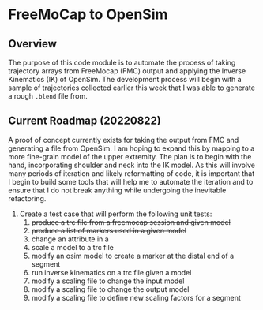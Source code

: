 # FreeMoCap to OpenSim

## Overview

The purpose of this code module is to automate the process of taking trajectory arrays from FreeMocap (FMC) output and applying the Inverse Kinematics (IK) of OpenSim. The development process will begin with a sample of trajectories collected earlier this week that I was able to generate a rough `.blend` file from.

## Current Roadmap (20220822)

A proof of concept currently exists for taking the output from FMC and generating a file from OpenSim. I am hoping to expand this by mapping to a more fine-grain model of the upper extremity. The plan is to begin with the hand, incorporating shoulder and neck into the IK model. As this will involve many periods of iteration and likely reformatting of code, it is important that I begin to build some tools that will help me to automate the iteration and to ensure that I do not break anything while undergoing the inevitable refactoring.

1. Create a test case that will perform the following unit tests:
   1. ~~produce a trc file from a freemocap session and given model~~
   2. ~~produce a list of markers used in a given model~~
   3. change an attribute in a 
   4. scale a model to a trc file
   5. modify an osim model to create a marker at the distal end of a segment
   6. run inverse kinematics on a trc file given a model
   7. modify a scaling file to change the input model
   8. modify a scaling file to change the output model
   9. modify a scaling file to define new scaling factors for a segment